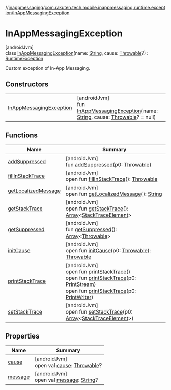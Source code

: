 //[inappmessaging](../../../index.md)/[com.rakuten.tech.mobile.inappmessaging.runtime.exception](../index.md)/[InAppMessagingException](index.md)

# InAppMessagingException

[androidJvm]\
class [InAppMessagingException](index.md)(name: [String](https://kotlinlang.org/api/latest/jvm/stdlib/kotlin/-string/index.html), cause: [Throwable](https://kotlinlang.org/api/latest/jvm/stdlib/kotlin/-throwable/index.html)?) : [RuntimeException](https://developer.android.com/reference/kotlin/java/lang/RuntimeException.html)

Custom exception of In-App Messaging.

## Constructors

| | |
|---|---|
| [InAppMessagingException](-in-app-messaging-exception.md) | [androidJvm]<br>fun [InAppMessagingException](-in-app-messaging-exception.md)(name: [String](https://kotlinlang.org/api/latest/jvm/stdlib/kotlin/-string/index.html), cause: [Throwable](https://kotlinlang.org/api/latest/jvm/stdlib/kotlin/-throwable/index.html)? = null) |

## Functions

| Name | Summary |
|---|---|
| [addSuppressed](index.md#282858770%2FFunctions%2F-93201661) | [androidJvm]<br>fun [addSuppressed](index.md#282858770%2FFunctions%2F-93201661)(p0: [Throwable](https://kotlinlang.org/api/latest/jvm/stdlib/kotlin/-throwable/index.html)) |
| [fillInStackTrace](index.md#-1102069925%2FFunctions%2F-93201661) | [androidJvm]<br>open fun [fillInStackTrace](index.md#-1102069925%2FFunctions%2F-93201661)(): [Throwable](https://kotlinlang.org/api/latest/jvm/stdlib/kotlin/-throwable/index.html) |
| [getLocalizedMessage](index.md#1043865560%2FFunctions%2F-93201661) | [androidJvm]<br>open fun [getLocalizedMessage](index.md#1043865560%2FFunctions%2F-93201661)(): [String](https://kotlinlang.org/api/latest/jvm/stdlib/kotlin/-string/index.html) |
| [getStackTrace](index.md#2050903719%2FFunctions%2F-93201661) | [androidJvm]<br>open fun [getStackTrace](index.md#2050903719%2FFunctions%2F-93201661)(): [Array](https://kotlinlang.org/api/latest/jvm/stdlib/kotlin/-array/index.html)&lt;[StackTraceElement](https://developer.android.com/reference/kotlin/java/lang/StackTraceElement.html)&gt; |
| [getSuppressed](index.md#672492560%2FFunctions%2F-93201661) | [androidJvm]<br>fun [getSuppressed](index.md#672492560%2FFunctions%2F-93201661)(): [Array](https://kotlinlang.org/api/latest/jvm/stdlib/kotlin/-array/index.html)&lt;[Throwable](https://kotlinlang.org/api/latest/jvm/stdlib/kotlin/-throwable/index.html)&gt; |
| [initCause](index.md#-418225042%2FFunctions%2F-93201661) | [androidJvm]<br>open fun [initCause](index.md#-418225042%2FFunctions%2F-93201661)(p0: [Throwable](https://kotlinlang.org/api/latest/jvm/stdlib/kotlin/-throwable/index.html)): [Throwable](https://kotlinlang.org/api/latest/jvm/stdlib/kotlin/-throwable/index.html) |
| [printStackTrace](index.md#-1769529168%2FFunctions%2F-93201661) | [androidJvm]<br>open fun [printStackTrace](index.md#-1769529168%2FFunctions%2F-93201661)()<br>open fun [printStackTrace](index.md#1841853697%2FFunctions%2F-93201661)(p0: [PrintStream](https://developer.android.com/reference/kotlin/java/io/PrintStream.html))<br>open fun [printStackTrace](index.md#1175535278%2FFunctions%2F-93201661)(p0: [PrintWriter](https://developer.android.com/reference/kotlin/java/io/PrintWriter.html)) |
| [setStackTrace](index.md#2135801318%2FFunctions%2F-93201661) | [androidJvm]<br>open fun [setStackTrace](index.md#2135801318%2FFunctions%2F-93201661)(p0: [Array](https://kotlinlang.org/api/latest/jvm/stdlib/kotlin/-array/index.html)&lt;[StackTraceElement](https://developer.android.com/reference/kotlin/java/lang/StackTraceElement.html)&gt;) |

## Properties

| Name | Summary |
|---|---|
| [cause](index.md#-654012527%2FProperties%2F-93201661) | [androidJvm]<br>open val [cause](index.md#-654012527%2FProperties%2F-93201661): [Throwable](https://kotlinlang.org/api/latest/jvm/stdlib/kotlin/-throwable/index.html)? |
| [message](index.md#1824300659%2FProperties%2F-93201661) | [androidJvm]<br>open val [message](index.md#1824300659%2FProperties%2F-93201661): [String](https://kotlinlang.org/api/latest/jvm/stdlib/kotlin/-string/index.html)? |
